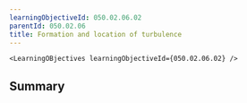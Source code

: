 ```yaml
---
learningObjectiveId: 050.02.06.02
parentId: 050.02.06
title: Formation and location of turbulence
---
```


```tsx eval
<LearningOBjectives learningObjectiveId={050.02.06.02} />
```

## Summary
